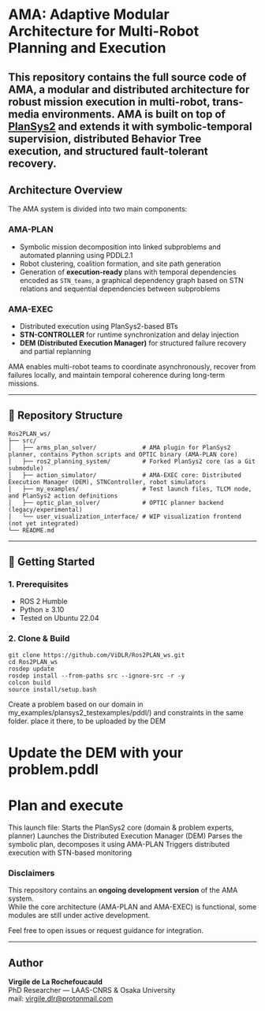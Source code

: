 # AMA: Adaptive Modular Architecture for Multi-Robot Planning and Execution

This repository contains the full source code of **AMA**, a modular and distributed architecture for robust mission execution in multi-robot, trans-media environments. AMA is built on top of [PlanSys2](https://github.com/IntelligentRoboticsLabs/ros2_planning_system) and extends it with symbolic-temporal supervision, distributed Behavior Tree execution, and structured fault-tolerant recovery.
---

## Architecture Overview

The AMA system is divided into two main components:

### AMA-PLAN
- Symbolic mission decomposition into linked subproblems and automated planning using PDDL2.1
- Robot clustering, coalition formation, and site path generation
- Generation of **execution-ready** plans with temporal dependencies encoded as `STN_teams`, a graphical dependency graph based on STN relations and sequential dependencies between subproblems

### AMA-EXEC
- Distributed execution using PlanSys2-based BTs
- **STN-CONTROLLER** for runtime synchronization and delay injection
- **DEM (Distributed Execution Manager)** for structured failure recovery and partial replanning

AMA enables multi-robot teams to coordinate asynchronously, recover from failures locally, and maintain temporal coherence during long-term missions.

---

## 📁 Repository Structure

```
Ros2PLAN_ws/
├── src/
│   ├── arms_plan_solver/             # AMA plugin for PlanSys2 planner, contains Python scripts and OPTIC binary (AMA-PLAN core)
│   ├── ros2_planning_system/         # Forked PlanSys2 core (as a Git submodule)
│   ├── action_simulator/             # AMA-EXEC core: Distributed Execution Manager (DEM), STNController, robot simulators
│   ├── my_examples/                  # Test launch files, TLCM node, and PlanSys2 action definitions
│   ├── optic_plan_solver/            # OPTIC planner backend (legacy/experimental)
│   └── user_visualization_interface/ # WIP visualization frontend (not yet integrated)
└── README.md
```

---

## 🚀 Getting Started

### 1. Prerequisites

- ROS 2 Humble
- Python ≥ 3.10
- Tested on Ubuntu 22.04

### 2. Clone & Build

```
git clone https://github.com/ViDLR/Ros2PLAN_ws.git
cd Ros2PLAN_ws
rosdep update
rosdep install --from-paths src --ignore-src -r -y
colcon build
source install/setup.bash
```
Create a problem based on our domain in my_examples/plansys2_testexamples/pddl/) and constraints in the same folder.
place it there, to be uploaded by the DEM

# Update the DEM with your problem.pddl

# Plan and execute 
This launch file:
  Starts the PlanSys2 core (domain & problem experts, planner)
  Launches the Distributed Execution Manager (DEM)
  Parses the symbolic plan, decomposes it using AMA-PLAN
  Triggers distributed execution with STN-based monitoring


### Disclaimers 

This repository contains an **ongoing development version** of the AMA system.  
While the core architecture (AMA-PLAN and AMA-EXEC) is functional, some modules are still under active development.

Feel free to open issues or request guidance for integration.

---

## Author

**Virgile de La Rochefoucauld**  
PhD Researcher — LAAS-CNRS & Osaka University  
mail: virgile.dlr@protonmail.com  
